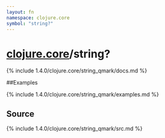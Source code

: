 ```yaml
---
layout: fn
namespace: clojure.core
symbol: "string?"
---
```


# [clojure.core](../)/string?

{% include 1.4.0/clojure.core/string_qmark/docs.md %}

##Examples

{% include 1.4.0/clojure.core/string_qmark/examples.md %}
## Source
{% include 1.4.0/clojure.core/string_qmark/src.md %}

